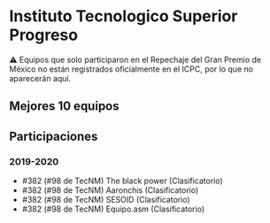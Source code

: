 # Instituto Tecnologico Superior Progreso

:warning: Equipos que solo participaron en el Repechaje del Gran Premio de México no están registrados oficialmente en el ICPC, por lo que no aparecerán aquí.

## Mejores 10 equipos


## Participaciones

### 2019-2020

- #382 (#98 de TecNM) The black power (Clasificatorio)
- #382 (#98 de TecNM) Aaronchis (Clasificatorio)
- #382 (#98 de TecNM) SESOID (Clasificatorio)
- #382 (#98 de TecNM) Equipo.asm  (Clasificatorio)



